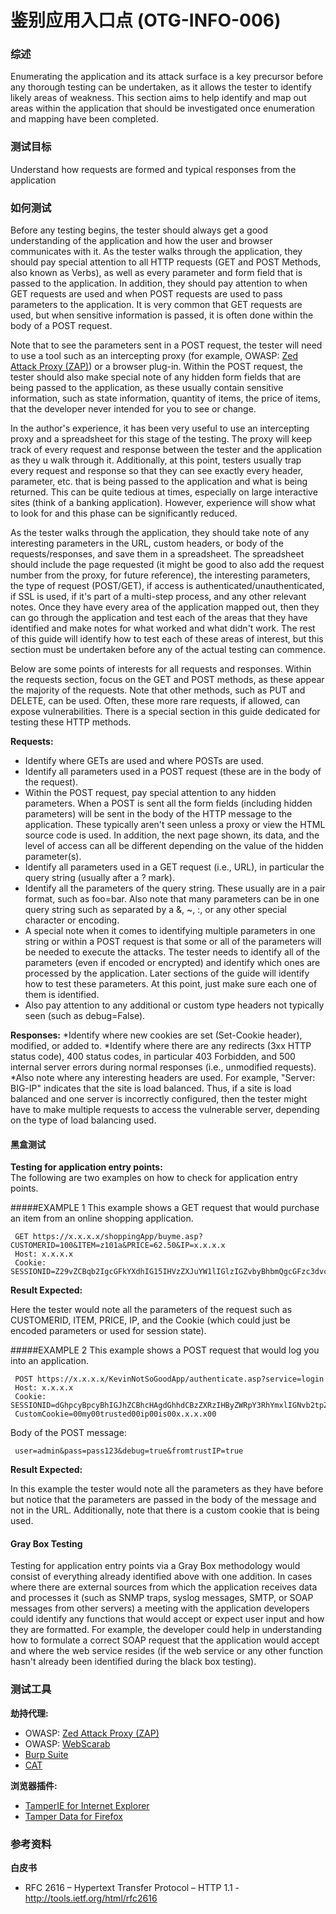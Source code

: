 # 鉴别应用入口点 (OTG-INFO-006)


### 综述
Enumerating the application and its attack surface is a key precursor before any thorough testing can be undertaken, as it allows the tester to identify likely areas of weakness. This section aims to help identify and map out areas within the application that should be investigated once enumeration and mapping have been completed.


### 测试目标

Understand how requests are formed and typical responses from the application


### 如何测试

Before any testing begins, the tester should always get a good understanding of the application and how the user and browser communicates with it.  As the tester walks through the application, they should pay special attention to all HTTP requests (GET and POST Methods, also known as Verbs), as well as every parameter and form field that is passed to the application.  In addition, they should pay attention to when GET requests are used and when POST requests are used to pass parameters to the application.  It is very common that GET requests are used, but when sensitive information is passed, it is often done within the body of a POST request.


Note that to see the parameters sent in a POST request, the tester will need to use a tool such as an intercepting proxy (for example, OWASP: [Zed Attack Proxy (ZAP)](https://www.owasp.org/index.php/OWASP_Zed_Attack_Proxy_Project)) or a browser plug-in.  Within the POST request, the tester should also make special note of any hidden form fields that are being passed to the application, as these usually contain sensitive information, such as state information, quantity of items, the price of items, that the developer never intended for you to see or change.


In the author's experience, it has been very useful to use an intercepting proxy and a spreadsheet for this stage of the testing.  The proxy will keep track of every request and response between the tester and the application as they u walk through it.  Additionally, at this point, testers usually trap every request and response so that they can see exactly every header, parameter, etc. that is being passed to the application and what is being returned.  This can be quite tedious at times, especially on large interactive sites (think of a banking application). However, experience will show what to look for and this phase can be significantly reduced.


As the tester walks through the application, they should take note of any interesting parameters in the URL, custom headers, or body of the requests/responses, and save them in a spreadsheet.  The spreadsheet should include the page requested (it might be good to also add the request number from the proxy, for future reference), the interesting parameters, the type of request (POST/GET), if access is authenticated/unauthenticated, if SSL is used, if it's part of a multi-step process, and any other relevant notes.  Once they have every area of the application mapped out, then they can go through the application and test each of the areas that they have identified and make notes for what worked and what didn't work.  The rest of this guide will identify how to test each of these areas of interest, but this section must be undertaken before any of the actual testing can commence.


Below are some points of interests for all requests and responses.  Within the requests section, focus on the GET and POST methods, as these appear the majority of the requests.  Note that other methods, such as PUT and DELETE, can be used. Often, these more rare requests, if allowed, can expose vulnerabilities.  There is a special section in this guide dedicated for testing these HTTP methods.


**Requests:**
* Identify where GETs are used and where POSTs are used.
* Identify all parameters used in a POST request (these are in the body of the request).
* Within the POST request, pay special attention to any hidden parameters.  When a POST is sent all the form fields (including hidden parameters) will be sent in the body of the HTTP message to the application.  These typically aren't seen unless a proxy or view the HTML source code is used.  In addition, the next page shown, its data, and the level of access can all be different depending on the value of the hidden parameter(s).
* Identify all parameters used in a GET request (i.e., URL), in particular the query string (usually after a ? mark).
* Identify all the parameters of the query string. These usually are in a pair format, such as foo=bar. Also note that many parameters can be in one query string such as separated by a &, ~, :, or any other special character or encoding.
* A special note when it comes to identifying multiple parameters in one string or within a POST request is that some or all of the parameters will be needed to execute the attacks.  The tester needs to identify all of the parameters (even if encoded or encrypted) and identify which ones are processed by the application.  Later sections of the guide will identify how to test these parameters. At this point, just make sure each one of them is identified.
* Also pay attention to any additional or custom type headers not typically seen (such as debug=False).


**Responses:**
*Identify where new cookies are set (Set-Cookie header), modified, or added to.
*Identify where there are any redirects (3xx HTTP status code), 400 status codes, in particular 403 Forbidden, and 500 internal server errors during normal responses (i.e., unmodified requests).
*Also note where any interesting headers are used. For example, "Server: BIG-IP" indicates that the site is load balanced. Thus, if a site is load balanced and one server is incorrectly configured, then the tester might have to make multiple requests to access the vulnerable server, depending on the type of load balancing used.


#### 黑盒测试
**Testing for application entry points:** <br>
The following are two examples on how to check for application entry points.<br>


#####EXAMPLE 1
This example shows a GET request that would purchase an item from an online shopping application.
```
 GET https://x.x.x.x/shoppingApp/buyme.asp?CUSTOMERID=100&ITEM=z101a&PRICE=62.50&IP=x.x.x.x
 Host: x.x.x.x
 Cookie: SESSIONID=Z29vZCBqb2IgcGFkYXdhIG15IHVzZXJuYW1lIGlzIGZvbyBhbmQgcGFzc3dvcmQgaXMgYmFy
```

**Result Expected:**

Here the tester would note all the parameters of the request such as CUSTOMERID, ITEM, PRICE, IP, and the Cookie (which could just be encoded parameters or used for session state).


#####EXAMPLE 2
This example shows a POST request that would log you into an application.
```
 POST https://x.x.x.x/KevinNotSoGoodApp/authenticate.asp?service=login
 Host: x.x.x.x
 Cookie: SESSIONID=dGhpcyBpcyBhIGJhZCBhcHAgdGhhdCBzZXRzIHByZWRpY3RhYmxlIGNvb2tpZXMgYW5kIG1pbmUgaXMgMTIzNA
 CustomCookie=00my00trusted00ip00is00x.x.x.x00
```

Body of the POST message:
```
 user=admin&pass=pass123&debug=true&fromtrustIP=true
```

**Result Expected:**

In this example the tester would note all the parameters as they have before but notice that the parameters are passed in the body of the message and not in the URL.  Additionally, note that there is a custom cookie that is being used.


#### Gray Box Testing

Testing for application entry points via a Gray Box methodology would consist of everything already identified above with one addition.  In cases where there are external sources from which the application receives data and processes it (such as SNMP traps, syslog messages, SMTP, or SOAP messages from other servers) a meeting with the application developers could identify any functions that would accept or expect user input and how they are formatted.  For example, the developer could help in understanding how to formulate a correct SOAP request that the application would accept and where the web service resides (if the web service or any other function hasn't already been identified during the black box testing).


### 测试工具

**劫持代理:**<br>

* OWASP: [Zed Attack Proxy (ZAP)](https://www.owasp.org/index.php/OWASP_Zed_Attack_Proxy_Project)
* OWASP: [WebScarab](https://www.owasp.org/index.php/OWASP_WebScarab_Project)
* [Burp Suite](http://www.portswigger.net/burp/)
* [CAT](http://www.contextis.com/research/tools/cat/)


**浏览器插件:**<br>

* [TamperIE for Internet Explorer](http://www.bayden.com/TamperIE/)
* [Tamper Data for Firefox](https://addons.mozilla.org/en-US/firefox/addon/966)


### 参考资料

**白皮书**<br>

* RFC 2616 – Hypertext Transfer Protocol – HTTP 1.1 -
http://tools.ietf.org/html/rfc2616

